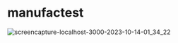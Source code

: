 # manufactest
![screencapture-localhost-3000-2023-10-14-01_34_22](https://github.com/karanbisen1997/manufactest/assets/48375010/ed641ec0-c7a7-47f9-b296-7e0af3e97a10)
